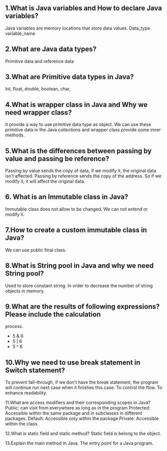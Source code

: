 ## 1.What is Java variables and How to declare Java variables?
Java variables are memory locations that store data values.
Data_type variable_name

## 2.What are Java data types?
Primitive data and reference data

## 3.What are Primitive data types in Java?
Int, float, double, boolean, char,

## 4.What is wrapper class in Java and Why we need wrapper class?
It provide a way to use primitive data type as object.
We can use these primitive data in the Java collections and wrapper class provide some inner methods.

## 5.What is the differences between passing by value and passing be reference?
Passing by value sends the copy of data, if we modify it, the original data isn’t affected.
Passing by reference sends the copy of the address. So if we modify it, it will affect the original data.

## 6. What is an Immutable class in Java?
   Immutable class does not allow to be changed. We can not extend or modify it.

## 7.How to create a custom immutable class in Java?
We can use public final class.

## 8.What is String pool in Java and why we need String pool?
Used to store constant string.
In order to decrease the number of string objects in memory.

## 9.What are the results of following expressions? Please include the calculation
process.
- 5 & 6
- 5 | 6
- 5 ^ 6


## 10.Why we need to use break statement in Switch statement?
To prevent fall-through, if we don’t have the break statement, the program will continue run next case when it finishes this case.
To control the flow.
To enhance readability.

11.What are access modifiers and their corresponding scopes in Java?
Public: can visit from everywhere as long as in the program
Protected: Accessible within the same package and in subclasses in different packages.
Default: Accessible only within the package
Private: Accessible within the class.


12.What is static field and static method?
Static field is belong to the object.

13.Explain the main method in Java.
The entry point for a Java program.
